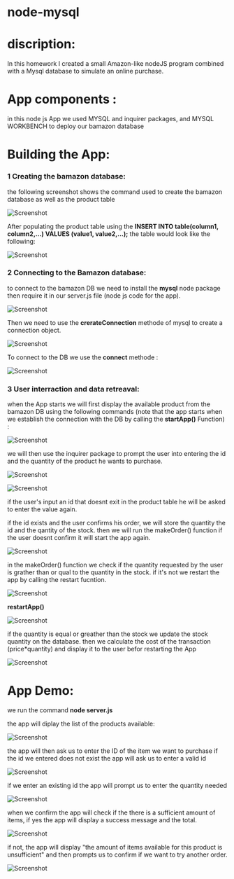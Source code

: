# node-mysql

# discription:
In this homework I created a small Amazon-like nodeJS program combined with a Mysql database to simulate an online purchase.

# App components :

in this node js App we used MYSQL and inquirer packages, and MYSQL WORKBENCH to deploy our bamazon database

# Building the App:

### 1 Creating the bamazon database:
the following screenshot shows the command used to create the bamazon database as well as the product table


![Screenshot](captures/CaptureDBcreation.png)

After populating the product table using the **INSERT INTO table(column1, column2,...) VALUES (value1, value2,...);** the table would look like the following:


![Screenshot](captures/CaptureProduct.png)


### 
### 2 Connecting to the Bamazon database:

to connect to the bamazon DB we need to install the **mysql** node package then require it in our server.js file (node js code for the app).

![Screenshot](captures/requiremysql.png)

Then we need to use the **crerateConnection** methode of mysql to create a connection object.

![Screenshot](captures/createconnection.png)

To connect to the DB we use the **connect** methode :

![Screenshot](captures/connect.png)

### 3 User interraction and data retreaval: 

when the App starts we will first display the available product from the bamazon DB using the following commands (note that the app starts when we establish the connection with the DB by calling the  **startApp()** Function) :

![Screenshot](captures/displayproduct.png)

we will then use the inquirer package to prompt the user into entering the id and the quantity of the product he wants to purchase.

![Screenshot](captures/inquirer.png)

![Screenshot](captures/inquirer1.png)

if the user's input an id that doesnt exit in the product table he will be asked to enter the value again.


if the id exists and the user confirms his order, we will store the quantity the id and the qantity of the stock. then we will run the makeOrder() function if the user doesnt confirm it will start the app again.

![Screenshot](captures/checkconfirm.png)

 
 in the makeOrder() function we check if the quantity requested by the user is grather than or qual to the quantity in the stock. if it's not we restart the app by calling the restart fucntion.

![Screenshot](captures/checkqty.png)

**restartApp()**

![Screenshot](captures/restart.png)


if the quantity is equal or greather than the stock we update the stock quantity on the database. then we calculate the cost of the transaction (price*quantity) and display it to the user befor restarting the App

![Screenshot](captures/confirmorder.png)

# App Demo:

we run the command **node server.js**

the app will diplay the list of the products available:


![Screenshot](captures/displayitems.png)

the app will then ask us to enter the ID of the item we want to purchase
if the id we entered does not exist the app will ask us to enter a valid id

![Screenshot](captures/idnotexistant.png)

if we enter an existing id the app will prompt us to enter the quantity needed 

![Screenshot](captures/idexists.png)

when we confirm the app will check if the there is a sufficient amount of items, if yes the app will display a success message and the total.

![Screenshot](captures/success.png)

if not, the app will display "the amount of items available for this product is unsufficient" and then prompts us to confirm if we want to try another order.

![Screenshot](captures/notsufficient.png)